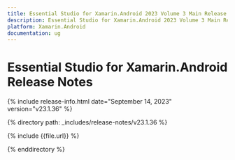 ```yaml
---
title: Essential Studio for Xamarin.Android 2023 Volume 3 Main Release Release Notes  
description: Essential Studio for Xamarin.Android 2023 Volume 3 Main Release Release Notes  
platform: Xamarin.Android
documentation: ug
---
```


# Essential Studio for Xamarin.Android  Release Notes  

{% include release-info.html date="September 14, 2023"  version="v23.1.36" %} 

{% directory path: _includes/release-notes/v23.1.36 %}

{% include {{file.url}} %}

{% enddirectory %}